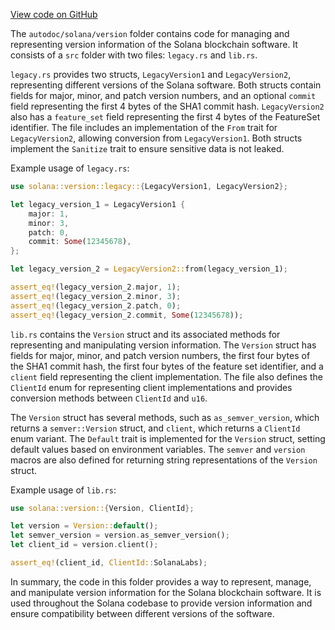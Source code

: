 
[View code on GitHub](https://github.com/solana-labs/solana/tree/master/na/version)

The `autodoc/solana/version` folder contains code for managing and representing version information of the Solana blockchain software. It consists of a `src` folder with two files: `legacy.rs` and `lib.rs`.

`legacy.rs` provides two structs, `LegacyVersion1` and `LegacyVersion2`, representing different versions of the Solana software. Both structs contain fields for major, minor, and patch version numbers, and an optional `commit` field representing the first 4 bytes of the SHA1 commit hash. `LegacyVersion2` also has a `feature_set` field representing the first 4 bytes of the FeatureSet identifier. The file includes an implementation of the `From` trait for `LegacyVersion2`, allowing conversion from `LegacyVersion1`. Both structs implement the `Sanitize` trait to ensure sensitive data is not leaked.

Example usage of `legacy.rs`:
```rust
use solana::version::legacy::{LegacyVersion1, LegacyVersion2};

let legacy_version_1 = LegacyVersion1 {
    major: 1,
    minor: 3,
    patch: 0,
    commit: Some(12345678),
};

let legacy_version_2 = LegacyVersion2::from(legacy_version_1);

assert_eq!(legacy_version_2.major, 1);
assert_eq!(legacy_version_2.minor, 3);
assert_eq!(legacy_version_2.patch, 0);
assert_eq!(legacy_version_2.commit, Some(12345678));
```

`lib.rs` contains the `Version` struct and its associated methods for representing and manipulating version information. The `Version` struct has fields for major, minor, and patch version numbers, the first four bytes of the SHA1 commit hash, the first four bytes of the feature set identifier, and a `client` field representing the client implementation. The file also defines the `ClientId` enum for representing client implementations and provides conversion methods between `ClientId` and `u16`.

The `Version` struct has several methods, such as `as_semver_version`, which returns a `semver::Version` struct, and `client`, which returns a `ClientId` enum variant. The `Default` trait is implemented for the `Version` struct, setting default values based on environment variables. The `semver` and `version` macros are also defined for returning string representations of the `Version` struct.

Example usage of `lib.rs`:
```rust
use solana::version::{Version, ClientId};

let version = Version::default();
let semver_version = version.as_semver_version();
let client_id = version.client();

assert_eq!(client_id, ClientId::SolanaLabs);
```

In summary, the code in this folder provides a way to represent, manage, and manipulate version information for the Solana blockchain software. It is used throughout the Solana codebase to provide version information and ensure compatibility between different versions of the software.